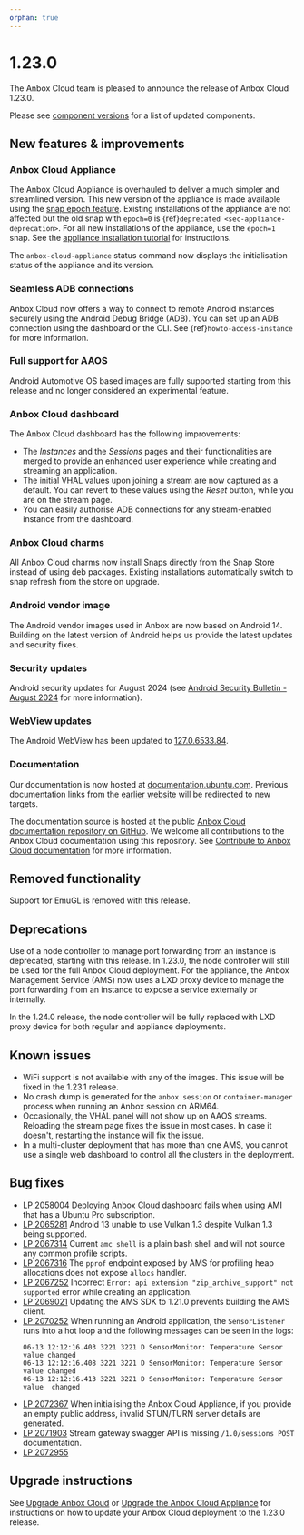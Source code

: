 ```yaml
---
orphan: true
---
```

# 1.23.0

The Anbox Cloud team is pleased to announce the release of Anbox Cloud 1.23.0.

Please see [component versions](https://anbox-cloud.io/docs/reference/component-versions) for a list of updated components.

## New features & improvements

### Anbox Cloud Appliance
The Anbox Cloud Appliance is overhauled to deliver a much simpler and streamlined version. This new version of the appliance is made available using the [snap epoch feature](https://snapcraft.io/docs/snap-epochs). Existing installations of the appliance are not affected but the old snap with `epoch=0` is {ref}`deprecated <sec-appliance-deprecation>`. For all new installations of the appliance, use the `epoch=1` snap. See the [appliance installation tutorial](https://documentation.ubuntu.com/anbox-cloud/en/latest/tutorial/installing-appliance/) for instructions.

The `anbox-cloud-appliance` status command now displays the initialisation status of the appliance and its version. <!--AC-2513-->

### Seamless ADB connections

Anbox Cloud now offers a way to connect to remote Android instances securely using the Android Debug Bridge (ADB). You can set up an ADB connection using the dashboard or the CLI. See {ref}`howto-access-instance` for more information.

### Full support for AAOS

Android Automotive OS based images are fully supported starting from this release and no longer considered an experimental feature.<!--AC-2660-->

### Anbox Cloud dashboard

The Anbox Cloud dashboard has the following improvements:

* The *Instances* and the *Sessions* pages and their functionalities are merged to provide an enhanced user experience while creating and streaming an application.
* The initial VHAL values upon joining a stream are now captured as a default. You can revert to these values using the *Reset* button, while you are on the stream page.
* You can easily authorise ADB connections for any stream-enabled instance from the dashboard.

### Anbox Cloud charms

All Anbox Cloud charms now install Snaps directly from the Snap Store instead of using deb packages. Existing installations automatically switch to snap refresh from the store on upgrade.<!--AC-2523-->

### Android vendor image

The Android vendor images used in Anbox are now based on Android 14. Building on the latest version of Android helps us provide the latest updates and security fixes.

### Security updates

Android security updates for August 2024 (see [Android Security Bulletin - August 2024](https://source.android.com/docs/security/bulletin/2024-08-01) for more information).

### WebView updates

The Android WebView has been updated to [127.0.6533.84](https://chromereleases.googleblog.com/2024/07/chrome-for-android-update_30.html).

### Documentation

Our documentation is now hosted at [documentation.ubuntu.com](https://documentation.ubuntu.com/anbox-cloud/en/latest). Previous documentation links from the [earlier website](https://anbox-cloud.io) will be redirected to new targets.

The documentation source is hosted at the public [Anbox Cloud documentation repository on GitHub](https://github.com/canonical/anbox-cloud-docs). We welcome all contributions to the Anbox Cloud documentation using this repository. See [Contribute to Anbox Cloud documentation](https://documentation.ubuntu.com/anbox-cloud/en/latest/contribute/landing/) for more information.

## Removed functionality

Support for EmuGL is removed with this release.

## Deprecations

Use of a node controller to manage port forwarding from an instance is deprecated, starting with this release. In 1.23.0, the node controller will still be used for the full Anbox Cloud deployment. For the appliance, the Anbox Management Service (AMS) now uses a LXD proxy device to manage the port forwarding from an instance to expose a service externally or internally.

In the 1.24.0 release, the node controller will be fully replaced with LXD proxy device for both regular and appliance deployments.<!--AC--2487-->

## Known issues

* WiFi support is not available with any of the images. This issue will be fixed in the 1.23.1 release. <!--AC-2647-->
* No crash dump is generated for the `anbox session` or `container-manager` process when running an Anbox session on ARM64.
* Occasionally, the VHAL panel will not show up on AAOS streams. Reloading the stream page fixes the issue in most cases. In case it doesn't, restarting the instance will fix the issue.
* In a multi-cluster deployment that has more than one AMS, you cannot use a single web dashboard to control all the clusters in the deployment.

## Bug fixes

- [LP 2058004](https://bugs.launchpad.net/anbox-cloud/+bug/2058004) Deploying Anbox Cloud dashboard fails when using AMI that has a Ubuntu Pro subscription.
- [LP 2065281](https://bugs.launchpad.net/anbox-cloud/+bug/2065281) Android 13 unable to use Vulkan 1.3 despite Vulkan 1.3 being supported.
- [LP 2067314](https://bugs.launchpad.net/anbox-cloud/+bug/2067314) Current `amc shell` is a plain bash shell and will not source any common profile scripts.
- [LP 2067316](https://bugs.launchpad.net/anbox-cloud/+bug/2067316) The `pprof` endpoint exposed by AMS for profiling heap allocations does not expose `allocs` handler.
- [LP 2067252](https://bugs.launchpad.net/anbox-cloud/+bug/2067252) Incorrect  `Error: api extension "zip_archive_support" not supported` error while creating an application.
- [LP 2069021](https://bugs.launchpad.net/anbox-cloud/+bug/2069021) Updating the AMS SDK to 1.21.0 prevents building the AMS client.
- [LP 2070252](https://bugs.launchpad.net/anbox-cloud/+bug/2070252) When running an Android application, the `SensorListener` runs into a hot loop and the following messages can be seen in the logs:
    ```
    06-13 12:12:16.403 3221 3221 D SensorMonitor: Temperature Sensor value changed
    06-13 12:12:16.408 3221 3221 D SensorMonitor: Temperature Sensor value changed
    06-13 12:12:16.413 3221 3221 D SensorMonitor: Temperature Sensor value  changed
    ```
- [LP 2072367](https://bugs.launchpad.net/anbox-cloud/+bug/2072367) When initialising the Anbox Cloud Appliance, if you provide an empty public address, invalid STUN/TURN server details are generated.
- [LP 2071903](https://bugs.launchpad.net/anbox-cloud/+bug/2071903) Stream gateway swagger API is missing `/1.0/sessions POST` documentation.
- [LP 2072955](https://bugs.launchpad.net/anbox-cloud/+bug/2072955)

## Upgrade instructions

See [Upgrade Anbox Cloud](https://anbox-cloud.io/docs/howto/update/upgrade-anbox) or [Upgrade the Anbox Cloud Appliance](https://anbox-cloud.io/docs/howto/update/upgrade-appliance) for instructions on how to update your Anbox Cloud deployment to the 1.23.0 release.
